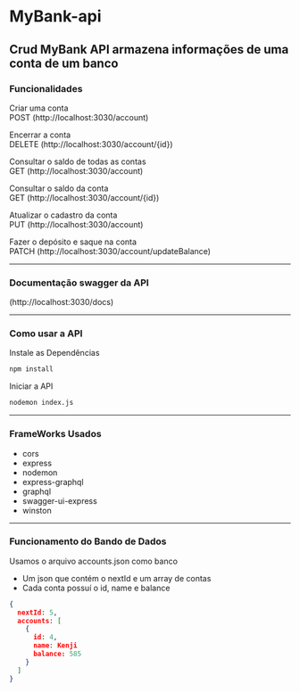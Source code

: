 # MyBank-api

## Crud MyBank API armazena informações de uma conta de um banco

### Funcionalidades

Criar uma conta<br>
POST (http://localhost:3030/account)

Encerrar a conta<br>
DELETE (http://localhost:3030/account/{id})

Consultar o saldo de todas as contas<br>
GET (http://localhost:3030/account)

Consultar o saldo da conta<br>
GET (http://localhost:3030/account/{id})

Atualizar o cadastro da conta<br>
PUT (http://localhost:3030/account)

Fazer o depósito e saque na conta<br>
PATCH (http://localhost:3030/account/updateBalance)

---

### Documentação swagger da API

(http://localhost:3030/docs)

---

### Como usar a API

Instale as Dependências
```bash
npm install
```

Iniciar a API
```bash
nodemon index.js
```

---

### FrameWorks Usados
- cors
- express
- nodemon
- express-graphql
- graphql
- swagger-ui-express
- winston

---

### Funcionamento do Bando de Dados
Usamos o arquivo accounts.json como banco<br>
- Um json que contém o nextId e um array de contas
- Cada conta possuí o id, name e balance

```json
{
  nextId: 5,
  accounts: [
    {
      id: 4,
      name: Kenji
      balance: 585
    }
  ]
}
```
